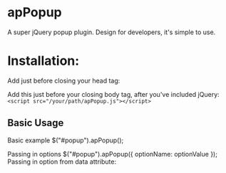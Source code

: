 # apPopup
A super jQuery popup plugin. Design for developers, it's simple to use.

# Installation:
Add just before closing your head tag:
<link rel="stylesheet" type="text/css" href="https://cdn.jsdelivr.net/animatecss/3.5.1/animate.min.css">

Add this just before your closing body tag, after you've included jQuery:
```<script src="/your/path/apPopup.js"></script>```
## Basic Usage
Basic example
$("#popup").apPopup();

Passing in options
$("#popup").apPopup({
     optionName: optionValue
   });
Passing in option from data attribute:
```<div id="popup" data-popup-options='{"optionName":"optionValue"}'></div>

